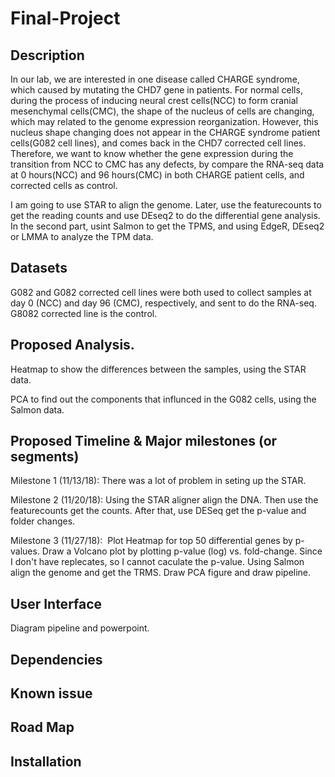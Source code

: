 # Final-Project
## Description
In our lab, we are interested in one disease called CHARGE syndrome, which caused by mutating the CHD7 gene in patients. For normal cells, during the process of inducing neural crest cells(NCC) to form cranial mesenchymal cells(CMC), the shape of the nucleus of cells are changing, which may  related to the genome expression reorganization.  However, this nucleus shape changing does not appear in the CHARGE syndrome patient cells(G082 cell lines), and comes back in the CHD7 corrected cell lines. Therefore, we want to know whether the gene expression during the transition from NCC to CMC has any defects, by compare the RNA-seq data at 0 hours(NCC) and 96 hours(CMC) in both CHARGE patient cells, and corrected cells as control. 

I am going to use STAR to align the genome. Later, use the featurecounts to get the reading counts and use DEseq2 to do the differential gene analysis. In the second part, usint Salmon to get the TPMS, and using EdgeR, DEseq2 or LMMA to analyze the TPM data.

## Datasets
G082 and G082 corrected cell lines were both used to collect samples at day 0 (NCC) and day 96 (CMC), respectively, and sent to do the RNA-seq. G8082 corrected line is the control.

## Proposed Analysis.  
Heatmap to show the differences between the samples, using the STAR data.

PCA to find out the components that influnced in the G082 cells, using the Salmon data.

## Proposed Timeline & Major milestones (or segments)
Milestone 1 (11/13/18): There was a lot of problem in seting up the STAR. 

Milestone 2 (11/20/18): Using the STAR aligner align the DNA. Then use the featurecounts get the counts. After that, use DESeq get the p-value and folder changes.

Milestone 3 (11/27/18):  Plot Heatmap for top 50 differential genes by p-values. Draw a Volcano plot by plotting p-value (log) vs. fold-change. Since I don't have replecates, so I cannot caculate the p-value. Using Salmon align the genome and get the TRMS. Draw PCA figure and draw pipeline. 

## User Interface
Diagram pipeline and powerpoint.

## Dependencies

## Known issue

## Road Map

## Installation
